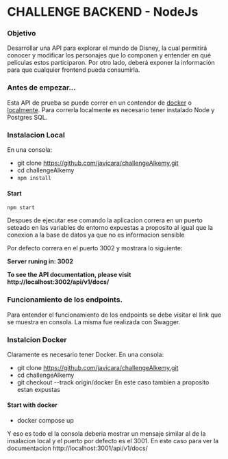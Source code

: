 

# CHALLENGE BACKEND - NodeJs
 

### Objetivo
Desarrollar una API para explorar el mundo de Disney, la cual permitirá conocer y modificar los
personajes que lo componen y entender en qué películas estos participaron. Por otro lado, deberá
exponer la información para que cualquier frontend pueda consumirla.

### Antes de empezar...
Esta API de prueba se puede correr en un contendor de [docker](instalacion-con-docker) o [localmente](#instalacion-local). Para correrla localmente es necesario tener instalado Node y Postgres SQL.

### Instalacion Local 
En una consola:
- git clone https://github.com/javicara/challengeAlkemy.git
- cd challengeAlkemy
- `npm install`


#### Start


````
npm start
````
Despues de ejecutar ese comando la aplicacion correra en un puerto seteado en las variables de entorno expuestas
a proposito al igual que la conexion a la base de datos ya que no es informacion sensible

Por defecto correra en el puerto 3002 y mostrara lo siguiente: 

**Server runing in: 3002**

**To see the API documentation, please visit http://localhost:3002/api/v1/docs/**

### Funcionamiento de los endpoints.
Para entender el funcionamiento de los endpoints se debe visitar el link que se muestra en consola. La misma fue realizada con Swagger.

### Instalcion Docker
Claramente es necesario tener Docker.
En una consola:
- git clone https://github.com/javicara/challengeAlkemy.git
- cd challengeAlkemy
- git checkout --track origin/docker
En este caso tambien a proposito estan expustas 

#### Start with docker
- docker compose up

Y eso es todo el la consola deberia mostrar un mensaje similar al de la insalacion local y el puerto por defecto es el 3001. 
En este caso para ver la documentacion http://localhost:3001/api/v1/docs/

